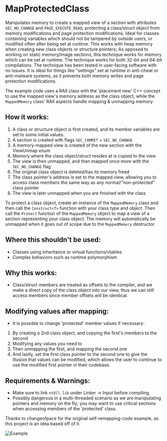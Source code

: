 # MapProtectedClass
Manipulates memory to create a mapped view of a section with attributes `SEC_NO_CHANGE` and `PAGE_EXECUTE_READ`, protecting a class/struct object from memory modifications and page protection modifications. Ideal for classes containing variables which should not be tampered by outside users, or modified often after being set at runtime. This works with heap memory when creating new class objects or structure pointers; As opposed to working on static memory/image sections, this technique works for memory which can be set at runtime. The technique works for both 32-bit and 64-bit compilations. The  technique has been tested in user-facing software with no issues. It is ideal for things like "settings" set at runtime in anti-cheat or anti-malware systems, as it prevents both memory writes and page protection modifications.

The example code uses a RAII class with the 'placement new' C++ concept to use the mapped view's memory address as the class object, while the `MappedMemory` class' RAII aspects handle mapping & unmapping memory. 

## How it works:
1. A class or structure object is first created, and its member variables are set to some initial values.
2. A section is created with flags `SEC_COMMIT` + `SEC_NO_CHANGE`
3. A memory-mapped view is created of the new section with the ViewUnmap enum
4. Memory where the class object/struct resides at is copied to the view
5. The view is then unmapped, and then mapped once more with the `SEC_NO_CHANGE` flag
6. The original class object is deleted/has its memory freed
7. The class pointer's address is set to the mapped view, allowing you to access class members the same way as any normal/"non-protected" class pointer
8. The view is later unmapped when you are finished with the class  

To protect a class object, create an instance of the `MappedMemory` class and then call the `Construct<T>` function with your class type and object. Then call the `Protect` function of the `MappedMemory` object to map a view of a section representing your class object. The memory will automatically be unmapped when it goes out of scope due to the `MappedMemory` destructor.

## Where this shouldn't be used:
- Classes using inheritance or virtual functions/vtables
- Complex behaviors such as runtime polymorphism

## Why this works:
- Class/struct members are treated as offsets to the compiler, and we make a direct copy of the class object into our view, thus we can still access members since member offsets will be identical.

## Modifying values after mapping:
- It is possible to change 'protected' member values if necessary:
1. By creating a 2nd class object, and copying the first's members to the second
2. Modifying any values you need to
3. Then unmapping the first, and mapping the second one
4. And lastly, set the first class pointer to the second one to give the illusion that values can be modified, which allows the user to continue to use the modified first pointer in their codebase.

## Requirements & Warnings:
- Make sure to link `ntdll.lib` under Linker -> Input before compiling.
- Possibly dangerous in a multi-threaded scenario as we are manipulating pointers and memory on the fly; you may want to use critical sections when accessing members of the 'protected' class.
   
Thanks to changeofpace for the original self-remapping-code example, as this project is an idea based off of it.

![Example](https://github.com/user-attachments/assets/ea522fc3-e214-4a86-b5d8-8ed51617c750)

